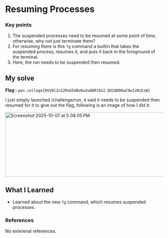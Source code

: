 # Resuming Processes
### Key points
1. The suspended processes need to be resumed at some point of time, otherwise, why not just terminate them?
2. For resuming there is this `fg` command a builtin that takes the suspended process, resumes it, and puts it back in the foreground of the terminal.
3. Here, the run needs to be suspended then resumed.

## My solve
**Flag :** `pwn.college{0VV0l2u12MuG5UBxKw2wQBRtbS2.QX2QDO0wCOwIzNzEzW}`

I just simply launched /challenge/run, it said it needs to be suspended then resumed for it to give out the flag, following is an image of how I did it:

<img width="602" height="206" alt="Screenshot 2025-10-07 at 5 08 05 PM" src="https://github.com/user-attachments/assets/508a8ff7-9fed-4097-8129-3a1b1862b5d4" />

## What I Learned
- Learned about the new `fg` command, which resumes suspended processes.

### References
No exterenal references.
